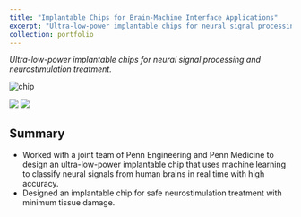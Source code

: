 ```yaml
---
title: "Implantable Chips for Brain-Machine Interface Applications"
excerpt: "Ultra-low-power implantable chips for neural signal processing and neurostimulation treatment<br/><img src='/files/bmi/cover.jpg'>"
collection: portfolio
---
```


*Ultra-low-power implantable chips for neural signal processing and neurostimulation treatment.*

![chip](https://Ericland.github.io/files/bmi/cover.jpg)

[![](https://img.shields.io/badge/Thesis-%F0%9F%93%96-blue)](https://Ericland.github.io/files/papers/BMI_Thesis.pdf)
[![](https://img.shields.io/badge/TBioCAS-%F0%9F%93%96-green)](https://ieeexplore-ieee-org.proxy.library.cornell.edu/document/9417633)

## Summary
- Worked with a joint team of Penn Engineering and Penn Medicine to design an ultra-low-power implantable chip that uses machine learning to classify neural signals from human brains in real time with high accuracy.
- Designed an implantable chip for safe neurostimulation treatment with minimum tissue damage.
